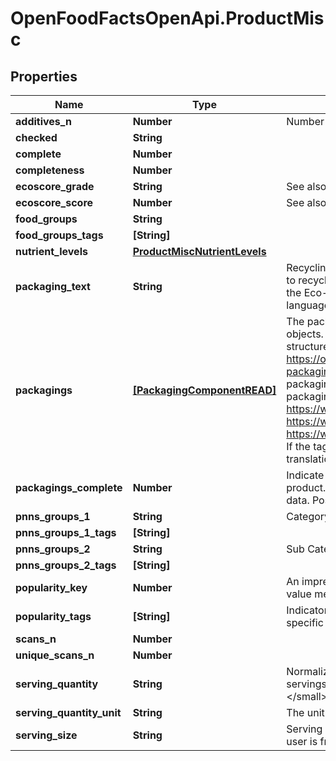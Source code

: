 # OpenFoodFactsOpenApi.ProductMisc

## Properties

Name | Type | Description | Notes
------------ | ------------- | ------------- | -------------
**additives_n** | **Number** | Number of food additives.  | [optional] 
**checked** | **String** |  | [optional] 
**complete** | **Number** |  | [optional] 
**completeness** | **Number** |  | [optional] 
**ecoscore_grade** | **String** | See also: &#x60;ecoscore_tags&#x60;  | [optional] 
**ecoscore_score** | **Number** | See also: &#x60;ecoscore_tags&#x60;  | [optional] 
**food_groups** | **String** |  | [optional] 
**food_groups_tags** | **[String]** |  | [optional] 
**nutrient_levels** | [**ProductMiscNutrientLevels**](ProductMiscNutrientLevels.md) |  | [optional] 
**packaging_text** | **String** | Recycling instructions as raw text, e.g. Plastic bottle to recycle, Plastic cap to recycle. This will get automatically parsed and will be used to compute the Eco-Score. You can either request it (if it exists) or send it in a specific language.  | [optional] 
**packagings** | [**[PackagingComponentREAD]**](PackagingComponentREAD.md) | The packagings object is an array of individual packaging component objects.  The Packaging data document explains how packaging data is structured in Open Food Facts: https://openfoodfacts.github.io/openfoodfacts-server/dev/explain-packaging-data/  The shape, material and recycling properties of each packaging component are linked to entries in the packaging_shapes, packaging_materials and packaging_recycling taxonomies:  https://world.openfoodfacts.org/data/taxonomies/packaging_shapes.json https://world.openfoodfacts.org/data/taxonomies/packaging_materials.json https://world.openfoodfacts.org/data/taxonomies/packaging_recycling.json  If the tags_lc field is set, the properties will include a lc_name field with the translation in the requested language. | [optional] 
**packagings_complete** | **Number** | Indicate if the packagings array contains all the packaging parts of the product. This field can be set by users when they enter or verify packaging data. Possible values are 0 or 1. | [optional] 
**pnns_groups_1** | **String** | Category of food according to [French Nutrition and Health Program](https://fr.wikipedia.org/wiki/Programme_national_nutrition_sant%C3%A9)  | [optional] 
**pnns_groups_1_tags** | **[String]** |  | [optional] 
**pnns_groups_2** | **String** | Sub Category of food according to [French Nutrition and Health Program](https://fr.wikipedia.org/wiki/Programme_national_nutrition_sant%C3%A9)  | [optional] 
**pnns_groups_2_tags** | **[String]** |  | [optional] 
**popularity_key** | **Number** | An imprecise measurement of popularity based on Scan statistics. A higher value means higher popularity.  | [optional] 
**popularity_tags** | **[String]** | Indicators for the popularity of a product, like the amount of scans in a specific year.  | [optional] 
**scans_n** | **Number** |  | [optional] 
**unique_scans_n** | **Number** |  | [optional] 
**serving_quantity** | **String** | Normalized version of serving_size. Note that this is NOT the number of servings by product. &lt;small&gt;(in perl, see &#x60;normalize_serving_size&#x60;)&lt;/small&gt;  | [optional] 
**serving_quantity_unit** | **String** | The unit (either g or ml) for the correponding serving_quantity.  | [optional] 
**serving_size** | **String** | Serving size text (generally in g or ml). We expect a quantity + unit but the user is free to input any string.  | [optional] 


